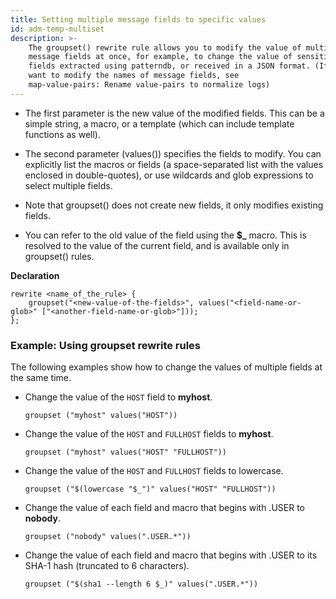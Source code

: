 ```yaml
---
title: Setting multiple message fields to specific values
id: adm-temp-multiset
description: >-
    The groupset() rewrite rule allows you to modify the value of multiple
    message fields at once, for example, to change the value of sensitive
    fields extracted using patterndb, or received in a JSON format. (If you
    want to modify the names of message fields, see
    map-value-pairs: Rename value-pairs to normalize logs)
---
```


- The first parameter is the new value of the modified fields. This
    can be a simple string, a macro, or a template (which can include
    template functions as well).

- The second parameter (values()) specifies the fields to modify. You
    can explicitly list the macros or fields (a space-separated list
    with the values enclosed in double-quotes), or use wildcards and
    glob expressions to select multiple fields.

- Note that groupset() does not create new fields, it only modifies
    existing fields.

- You can refer to the old value of the field using the **$\_**
    macro. This is resolved to the value of the current field, and is
    available only in groupset() rules.

**Declaration**

```config
rewrite <name_of_the_rule> {
    groupset("<new-value-of-the-fields>", values("<field-name-or-glob>" ["<another-field-name-or-glob>"]));
};
```

### Example: Using groupset rewrite rules

The following examples show how to change the values of multiple fields
at the same time.

- Change the value of the `HOST` field to **myhost**.

    ```config
    groupset ("myhost" values("HOST"))
    ```

- Change the value of the `HOST` and `FULLHOST` fields to **myhost**.

    ```config
    groupset ("myhost" values("HOST" "FULLHOST"))
    ```

- Change the value of the `HOST` and `FULLHOST` fields to lowercase.

    ```config
    groupset ("$(lowercase "$_")" values("HOST" "FULLHOST"))
    ```

- Change the value of each field and macro that begins with .USER to
    **nobody**.

    ```config
    groupset ("nobody" values(".USER.*"))
    ```

- Change the value of each field and macro that begins with .USER to
    its SHA-1 hash (truncated to 6 characters).

    ```config
    groupset ("$(sha1 --length 6 $_)" values(".USER.*"))
    ```
